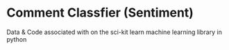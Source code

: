 # Comment Classfier (Sentiment)
 Data & Code associated with on the sci-kit learn machine learning library in python
